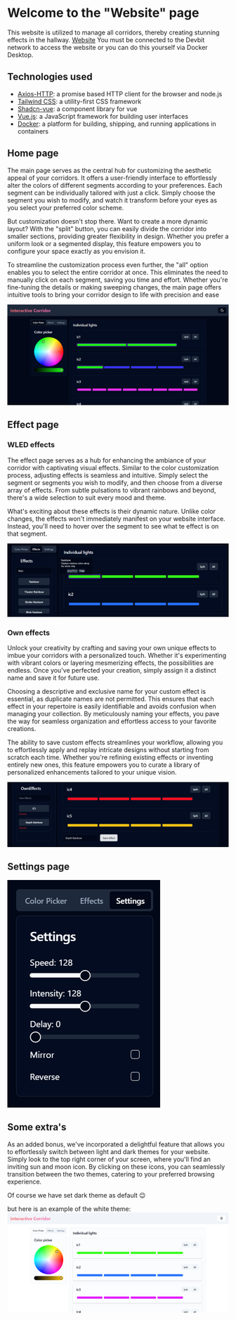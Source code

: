 # Welcome to the "Website" page

This website is utilized to manage all corridors, thereby creating stunning effects in the hallway. [Website](http://10.11.0.100:9002/api-docs/) You must be connected to the Devbit network to access the website or you can do this yourself via Docker Desktop.

## Technologies used

- [Axios-HTTP](https://axios-http.com/): a promise based HTTP client for the browser and node.js
- [Tailwind CSS](https://tailwindcss.com/): a utility-first CSS framework
- [Shadcn-vue](https://www.shadcn-vue.com/): a component library for vue
- [Vue.js](https://vuejs.org/): a JavaScript framework for building user interfaces
- [Docker](https://www.docker.com/): a platform for building, shipping, and running applications in containers

## Home page

The main page serves as the central hub for customizing the aesthetic appeal of your corridors. It offers a user-friendly interface to effortlessly alter the colors of different segments according to your preferences. Each segment can be individually tailored with just a click. Simply choose the segment you wish to modify, and watch it transform before your eyes as you select your preferred color scheme.

But customization doesn't stop there. Want to create a more dynamic layout? With the "split" button, you can easily divide the corridor into smaller sections, providing greater flexibility in design. Whether you prefer a uniform look or a segmented display, this feature empowers you to configure your space exactly as you envision it.

To streamline the customization process even further, the "all" option enables you to select the entire corridor at once. This eliminates the need to manually click on each segment, saving you time and effort. Whether you're fine-tuning the details or making sweeping changes, the main page offers intuitive tools to bring your corridor design to life with precision and ease

![Home Page](./img/HoofdpaginaBlack.webp)

## Effect page

### WLED effects

The effect page serves as a hub for enhancing the ambiance of your corridor with captivating visual effects. Similar to the color customization process, adjusting effects is seamless and intuitive. Simply select the segment or segments you wish to modify, and then choose from a diverse array of effects. From subtle pulsations to vibrant rainbows and beyond, there's a wide selection to suit every mood and theme.

What's exciting about these effects is their dynamic nature. Unlike color changes, the effects won't immediately manifest on your website interface. Instead, you'll need to hover over the segment to see what te effect is on that segment.

![Effect page](./img/Effects.webp)

### Own effects

Unlock your creativity by crafting and saving your own unique effects to imbue your corridors with a personalized touch. Whether it's experimenting with vibrant colors or layering mesmerizing effects, the possibilities are endless. Once you've perfected your creation, simply assign it a distinct name and save it for future use.

Choosing a descriptive and exclusive name for your custom effect is essential, as duplicate names are not permitted. This ensures that each effect in your repertoire is easily identifiable and avoids confusion when managing your collection. By meticulously naming your effects, you pave the way for seamless organization and effortless access to your favorite creations.

The ability to save custom effects streamlines your workflow, allowing you to effortlessly apply and replay intricate designs without starting from scratch each time. Whether you're refining existing effects or inventing entirely new ones, this feature empowers you to curate a library of personalized enhancements tailored to your unique vision.

![Own effects](./img/Owneffects.webp)

## Settings page

![Settings](./img/Settings.webp)

## Some extra's

As an added bonus, we've incorporated a delightful feature that allows you to effortlessly switch between light and dark themes for your website. Simply look to the top right corner of your screen, where you'll find an inviting sun and moon icon. By clicking on these icons, you can seamlessly transition between the two themes, catering to your preferred browsing experience.

Of course we have set dark theme as default 😉

but here is an example of the white theme:
![White team](./img/HoofdpaginaWhite.webp)
